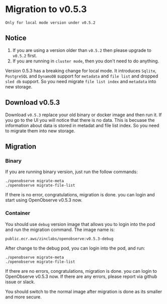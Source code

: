 # Migration to v0.5.3

`Only for local mode version under v0.5.2`

## Notice

1. If you are using a version older than `v0.5.2` then please upgrade to `v0.5.2` first.
2. If you are running in `cluster mode`, then you don't need to do anything.

Version 0.5.3 has a breaking change for local mode. It introduces `Sqlite`, `PostgreSQL` and `DynamoDB` support for `metadata` and `file list` and dropped `sled db` support. So you need migrate `file list index` and `metadata` into new storage.

## Download v0.5.3

Download `v0.5.3` replace your old binary or docker image and then run it. If you go to the UI you will notice that there is no data. This is becuase the information about data is stored in metadat and file list index. So you need to migrate them into new storage.

## Migration

### Binary

If you are running binary version, just run the follow commands:

```
./openobserve migrate-meta
./openobserve migrate-file-list
```

If there is no error, congratulations, migration is done. you can login and start using OpenObserve v0.5.3 now.

### Container

You should use `debug` version image that allows you to login into the pod and run the migration command. The image name is:

```
public.ecr.aws/zinclabs/openobserve:v0.5.3-debug
```

After change to the debug pod, you can login into the pod, and run:

```
./openobserve migrate-meta
./openobserve migrate-file-list
```

If there are no errors, congratulations, migration is done. you can login to OpenObserve v0.5.3 now. If there are any errors, please report via github issue or slack.

You should switch to the normal image after migration is done as its smaller and more secure.



